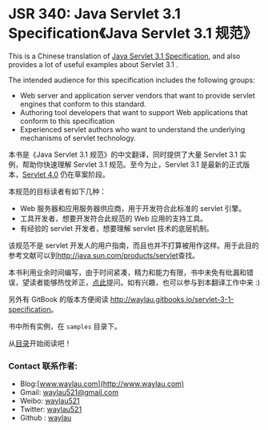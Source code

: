 # JSR 340: Java Servlet 3.1 Specification《Java Servlet 3.1 规范》

This is a Chinese translation of [Java Servlet 3.1 Specification](https://jcp.org/en/jsr/detail?id=340), and also provides a lot of useful examples about Servlet 3.1 .

The intended audience for this specification includes the following groups:

* Web server and application server vendors that want to provide servlet engines that conform to this standard.
* Authoring tool developers that want to support Web applications that conform to this specification
* Experienced servlet authors who want to understand the underlying mechanisms of servlet technology.

本书是《Java Servlet 3.1 规范》的中文翻译，同时提供了大量 Servlet 3.1 实例，帮助你快速理解 Servlet 3.1 规范。至今为止，Servlet 3.1 是最新的正式版本，[Servlet 4.0](https://jcp.org/en/jsr/detail?id=369) 仍在草案阶段。

本规范的目标读者有如下几种：

* Web 服务器和应用服务器供应商，用于开发符合此标准的 servlet 引擎。
* 工具开发者，想要开发符合此规范的 Web 应用的支持工具。
* 有经验的 servlet 开发者，想要理解 servlet 技术的底层机制。

该规范不是 servlet 开发人的用户指南，而且也并不打算被用作这样。用于此目的参考文献可以到<http://java.sun.com/products/servlet>查找。

本书利用业余时间编写，由于时间紧凑，精力和能力有限，书中未免有纰漏和错误，望读者能够热忱斧正，[点此](https://github.com/waylau/servlet-3.1-specification/issues)提问。如有兴趣，也可以参与到本翻译工作中来 :)

另外有 GitBook 的版本方便阅读 <http://waylau.gitbooks.io/servlet-3-1-specification>。

书中所有实例，在 `samples` 目录下。

从[目录](SUMMARY.md)开始阅读吧！

### Contact 联系作者:

* Blog:[www.waylau.com](http://www.waylau.com)
* Gmail: [waylau521@gmail.com](mailto:waylau521@gmail.com)
* Weibo: [waylau521](http://weibo.com/waylau521)
* Twitter: [waylau521](https://twitter.com/waylau521)
* Github : [waylau](https://github.com/waylau)
